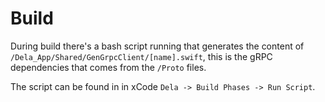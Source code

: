 # Build

During build there's a bash script running that generates the content of `/Dela_App/Shared/GenGrpcClient/[name].swift`, this is the gRPC dependencies that comes from the `/Proto` files. 

The script can be found in in xCode `Dela -> Build Phases -> Run Script`.
